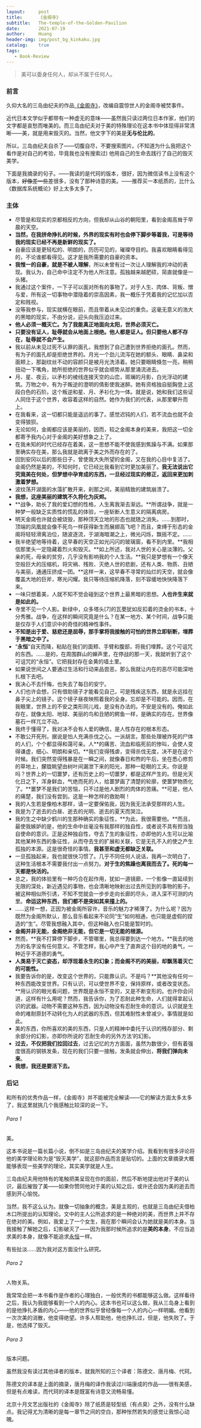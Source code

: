```yaml
---
layout:     post
title:      《金阁寺》
subtitle:   The-temple-of-the-Golden-Pavilion
date:       2021-07-19
author:     Huang
header-img: img/post_bg_kinkaku.jpg
catalog:    true
tags:
   - Book-Review
---
```


> 美可以委身任何人，却从不属于任何人。

### 前言

久仰大名的三岛由纪夫的作品[《金阁寺》](https://book.douban.com/subject/30278166/)，改编自震惊世人的金阁寺被焚事件。

近代日本文学似乎都带有一种虚无的意味——虽然我只读过两位日本作家，他们的文字都是哀愁而唯美的。而三岛由纪夫对于美的特殊理论在这本书中体现得非常清晰——美，就是用来毁灭的。当然，他文字下的美是**无与伦比的**。

所以，三岛由纪夫自杀了——切腹自尽，不要搜索图片。(不知道为什么我把这个看作是对自己的考验，毕竟我也没有搜索过) 他用自己的生命去践行了自己的毁灭美学。

下面是我摘录的句子。——我读的是代珂的版本，很好，因为微信读书上没有这个版本，~~好像差一些~~差很多，没有了那种诗意的美。——推荐买一本纸质的，比什么《数据库系统概论》好上太多太多了。

### 主体

* 尽管是和现实的京都相反的方向，但我却从山谷的朝阳里，看到金阁高耸于早晨的天空。
* **当然，在我拼命挣扎的时候，外界的现实有时也会停下脚步等着我，可是等待我的现实已经不再是新鲜的现实了。**
* 自豪应该是更轻松的、明朗的，历历可见的，璀璨夺目的。我喜欢眼睛看得见的，不论谁都看得见。这才是我所需要的自豪的资本。
* **我惟一的自豪，就是不被人理解**，所以未曾有过一次让人理解我的冲动的表现。我认为，自己命中注定不为他人所注意。孤独越来越肥硕，简直就像是一头猪。
* 我通过这个案件，一下子可以面对所有的事物了。对于人生、肉体、背叛、憎与爱，所有这一切事物中潜隐着的崇高因素，我一概乐于凭着我的记忆加以否定和贱视。
* 没等我参与，现实就横在眼前，而且带着从未见过的重负。这毫无意义的浩大的黑暗的现实，不由分说，迎头向我压迫过来。
* **他人必须一概灭亡。为了我能真正地面向太阳，世界必须灭亡。**
* **只要没有证人，耻辱就会从地面上根绝。他人都是证人。但只要他人都不存在，耻辱就不会产生。**
* 我以前从未见过死不认罪的面孔，我想到了自己遭到世界拒绝的面孔。然而，有为子的面孔却是拒绝世界的。月光一个劲儿流泻在她的额头、眼睛、鼻梁和面颊上，那副纹丝不动的容颜只是被月光洗涤着。她只要眼睛倏忽一亮，稍稍扭动一下嘴角，她所拒绝的世界似乎就会顺势从那里涌流进去。
* 月、星、夜云，以矛杉的棱线连接天空的山峦，斑斓的月影，白光浮动的建筑。万物之中，有为子叛逆的澄明的倩影使我迷醉。她有资格独自挺胸登上这段白色的石阶。这个叛逆和星、月、矛衫化为一体。就是说，她和我们这些证人同住于这个世界，收容着这样的自然。她作为我们的代表，从那里攀升而上。
* 在我看来，这一切都只能是遥远的事了。感觉迟钝的人们，若不流血也就不会变得狼狈。
* 无论如何，金阁都应该是美丽的，因而，较之金阁本身的美来，我把这一切全都寄予我内心对于金阁的美好想象之上了。
* 在我未知的时代已经存在着美，这一思想不能不使我感到焦躁与不满。如果那里确实存在美，那么我就是疏离于美之外而存在的了。
* 回到安冈以后的那些日子，曾使我大失所望的金阁，又在我的心目中复活了。金阁仍然是美的，不知何时，它已经比我看到它时更加美丽了。**我无法说出它究竟美在何处，但梦想中孕育成的东西，一旦经过现实的修正，返回来更加刺激着梦想。**
* 波纹荡开湖面的水藻扩散开来，刹那之间，美丽精致的建筑崩溃了。
* **我想，这座美丽的建筑不久将化为灰烬。**
* **战争，助长了我的爱幻想的性格，人生离我渐去渐远。**所谓战争，就是一种梦一般缺乏实质性的慌乱的体验，一座斩断人生意义的隔离病房。
* 明天金阁也许就会被烧毁，那种顶天立地的形态也就随之消失。……到那时，顶端的凤凰就会像不死鸟一样获得新生而展翅高飞吧？而且，束缚于形态的金阁将轻轻滑离泊位，随波逐流，于湖海暗潮之上，微光闪烁，飘摇不定。……
* 我半绝望地等待着，这早春的天空正如光闪闪的玻璃窗，看不到内里。**我相信那里头一定隐藏着烈火和毁灭。**如上所述，我对人世的关心是淡薄的。父亲的死，母亲的贫穷，几乎没有影响我的个人生活。**我只是梦想有一个像天空般巨大的压缩机，将灾祸、残败、灭绝人世的悲剧，还有人类、物质、丑陋与美丽，通通压挤成一团。**这样一来，这早春不寻常的灿烂的天空，就会像覆盖大地的巨斧，寒光闪耀。我只等待压缩机降落，刻不容缓地快快降落下来。
* 一味只想着美，人就不知不觉会碰到这个世界上最黑暗的思想。**人也许生来就是如此的。**
* 寺里不见一个人影。新绿中，众多塔头[7]的瓦甍犹如反扣着的烫金的书本，十分秀雅。战争，在这样的瞬间究竟是什么？在某一地方、某个时间，战争只能是仅存于人们意识中的奇怪的精神性事件。
* **不知是出于爱、慈悲还是屈辱，那手掌将我接触的可怕的世界立即斩断，埋葬于黑暗之中了。**
* “**永恒**”自天而降，粘贴在我们的面颊、手臂和腹部，将我们埋葬。这个可诅咒的东西。……是的，在周围群山的蝉声里，在停战的那一天，我就听到了这个可诅咒的“永恒”。它把我封存在金黄的墙土里。
* 如果说世间之人要通过生活和行动来品尝恶，那么我就让内在的恶尽可能深地扎根下去吧。
* 我决心不去忏悔，也失去了每日的安宁。
* 人们也许会想，只有借助镜子才能看见自己，可是残疾这东西，就是永远挂在鼻子尖上的镜子。这个镜子昼夜映照着我的全身。忘却是不可能的。因而，在我眼里，世界上的不安之类形同儿戏，是没有办法的。不安是没有的。俺如此存在，就像太阳、地球、美丽的鸟和丑陋的鳄鱼一样，是确实的存在。世界像墓石一样兀立不动。
* 我终于懂得了，我对决不会有人爱的确信，是人性存在的根本形态。
* 不敢公开死刑，据说是怕人充满杀伐之心。一派胡言。那些处理被炸死的尸体的人们，个个都显得和蔼可亲。人**的痛苦、流血和临死前的惨叫，会使人变得谦虚，细心、明朗和亲切。**我们变得残虐，变得杀伐无度，决不是在这个时候。我们突然变得残暴是在一瞬之间，就像春日和煦的午后，坐在悉心修剪的草地上，朦胧眺望由树叶间漏泄下来的阳光，那种一眨眼的工夫。你说是吗？世界上的一切噩梦，还有历史上的一切噩梦，都是这样产生的。但是光天化日之下，浑身鲜血，气绝而死的人，给噩梦画了清楚的轮廓，使噩梦物质化了。**噩梦不是我们的苦恼，只不过是他人剧烈的肉体的苦痛。**可是，他人的痛楚，我们没有尝到。这是一种怎样的救助啊！
* 我的人生若是像柏木那样，请一定要保佑我，因为我无法承受那样的人生。
* 我是为了逝去的白昼、逝去的光明、逝去的夏天而哭泣。
* 我的生之中缺少鹤川的生那种确实的象征性，**为此，我很需要他。**而且，最使我嫉妒的是，他的生命中丝毫没有我那样的独自性，或者说不具有担当独自使命的意识。正是这种独自性，夺去了生的象征性，亦即他的人生可以比喻其他某种东西的象征性，从而夺去生的扩展和关联，它是无孔不入的使之产生孤独的本源。这是很奇怪的事情。**我甚至和虚无都缺乏关联。**
* 一旦孤独起来，我也就很快习惯了。几乎不同任何人说话，我再一次明白了，这种生活根本不需要我付出一点努力。**对于生的焦躁也离我而去了。死的每一天都是快活的。**
* 总之，我的体验里有一种巧合在起作用，犹如一道镜廊，一个影像一直延续到无限的深处，新近遇见的事物，也会清晰地映射出过去所见到的事物的影子。被这种相似所引诱，不知不觉就会一步步走向长廊的尽头，进入深不可测的内里。**命运这种东西，我们都不是突如其来撞上的。**
* ……这样一想，正因为被金阁所容许，音乐的魅力才稀薄了。为什么呢？因为既然为金阁所默认，那么音乐看起来不论同“生”如何相通，也只能是虚假的捏造的“生”。尽管我想融入其中，但这种融入也只能是暂时的。
* **金阁并非无能，金阁绝非无能，但它是一切无能的根源。**
* 然而，**我不打算停下脚步，不管哪里，我总得要到达一个地方。**我去的地方的名字没有任何意义。不管怎样，我心中产生了直奔这个目的地的勇气，一种近乎不道德的勇气。
* **人类易于灭亡姿态，却浮现着永生的幻象；而金阁不朽的美丽，却飘荡着灭亡的可能性。**
* 我要告诉你的是，改变这个世界的，只能靠认识。不是吗？**其他没有任何一种东西能改变世界。只有认识，可以使世界不变，保持原样，或者改变状态。**用认识的眼光看问题，世界既是永恒不变的，又是不断变形的。也许你会问道，这样有什么用呢？然而，我告诉你，为了忍耐此种生命，人们就得拿起认识的武器。动物不需要这种东西，因为动物没有忍耐生命的意识。认识就是生命的难耐原封不动转化为人的武器的东西，但其难耐性未曾减少。事情就是如此。
* 美的东西，你所喜欢的美的东西，只是人的精神中委托于认识的残存部分、剩余部分的幻影，亦即你所说的‘忍耐生命的另外方法’的幻影。
* **过去，不仅把我们拉回过去**，过去记忆的方方面面，虽然为数很少，但有着强度很高的钢铁发条，现在的我们只要一接触，发条就会伸出，**将我们弹向未来**。
* **我想，我还是要活下去。**

### 后记

和所有的优秀作品一样，《金阁寺》并不能被完全解读——它的解读方面太多太多了，我这里就挑几个我感触比较深的说一下。

###### Para 1

美。

这本书说是一篇长篇小说，倒不如是三岛由纪夫的美学介绍。我看到有很多评论将他的美学理论称为是“毁灭美学”，就这部作品而言是贴切的。上面的文章摘录大概能够表现一些美学的理论，其实美学就是人生。

三岛由纪夫用他特有的笔触把美呈现在你的面前，然后不断地提出他对于美的认识，最后摧毁了美——如果你赞同他对于美的认知之后，或许还会因为美的逝去而感到开心愉悦。

当然，我不这么认为。就像一切抽象的概念，美是主观的，也就是三岛由纪夫借柏木口所提出的认知理论。文中的主人公所追求的是一种绝对的美，而世界上并不存在绝对的美。例如，我爱上了一个女生，我在那个瞬间会认为她就是美的本身。当我接触了解她之后，幻影破灭了——因为我那时候所追求的是**美的本身**。不应当追求美的本身，就像不能追求[永恒](https://huang-feiyu.github.io/2021/06/07/Essay-10/)一样。

有些扯淡……因为我对这方面没什么研究。

###### Para 2

人物关系。

我常常会把一本书看作是作者的心理独白，一般优秀的书都能够这么做。这样看待之后，我认为我能够看到一个人的内心。这本书也可以这么做，我从三岛身上看到的是他挣扎矛盾的内心——他的世界似乎曾经像每一个人的内心一样明媚。他看到一次次美的消散，他变得绝望。许多人帮助他，他也挣扎过，但是，他失败了。于是，他选择了毁灭。

###### Para 3

版本问题。

虽然我没有读过其他译者的版本，就我所知的三个译者：陈德文、唐月梅、代珂。

陈德文的译本是上面的摘录，唐月梅的译作我读过川端康成的作品——很有美感，但是有点难读，而代珂的译本是既富有诗意又流畅易懂。

北京十月文艺出版社的《金阁寺》除了纸质是轻型纸（有点臭）之外，没有什么缺点。我记得尤为清晰的是每一章节之间的空白，那种怅然若失的感觉让我惊心动魄。
